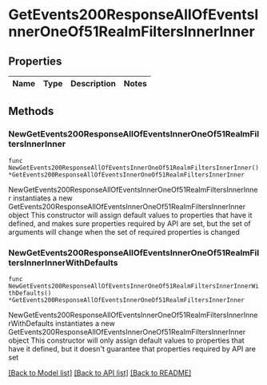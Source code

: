 # GetEvents200ResponseAllOfEventsInnerOneOf51RealmFiltersInnerInner

## Properties

Name | Type | Description | Notes
------------ | ------------- | ------------- | -------------

## Methods

### NewGetEvents200ResponseAllOfEventsInnerOneOf51RealmFiltersInnerInner

`func NewGetEvents200ResponseAllOfEventsInnerOneOf51RealmFiltersInnerInner() *GetEvents200ResponseAllOfEventsInnerOneOf51RealmFiltersInnerInner`

NewGetEvents200ResponseAllOfEventsInnerOneOf51RealmFiltersInnerInner instantiates a new GetEvents200ResponseAllOfEventsInnerOneOf51RealmFiltersInnerInner object
This constructor will assign default values to properties that have it defined,
and makes sure properties required by API are set, but the set of arguments
will change when the set of required properties is changed

### NewGetEvents200ResponseAllOfEventsInnerOneOf51RealmFiltersInnerInnerWithDefaults

`func NewGetEvents200ResponseAllOfEventsInnerOneOf51RealmFiltersInnerInnerWithDefaults() *GetEvents200ResponseAllOfEventsInnerOneOf51RealmFiltersInnerInner`

NewGetEvents200ResponseAllOfEventsInnerOneOf51RealmFiltersInnerInnerWithDefaults instantiates a new GetEvents200ResponseAllOfEventsInnerOneOf51RealmFiltersInnerInner object
This constructor will only assign default values to properties that have it defined,
but it doesn't guarantee that properties required by API are set


[[Back to Model list]](../README.md#documentation-for-models) [[Back to API list]](../README.md#documentation-for-api-endpoints) [[Back to README]](../README.md)


